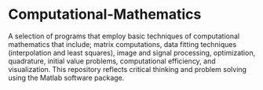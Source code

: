 # Computational-Mathematics
A selection of programs that employ basic techniques of computational mathematics that include; matrix computations, data fitting techniques (interpolation and least squares), image and signal processing, optimization, quadrature, initial value problems, computational efficiency, and visualization. This repository reflects critical thinking and problem solving using the Matlab software package.
